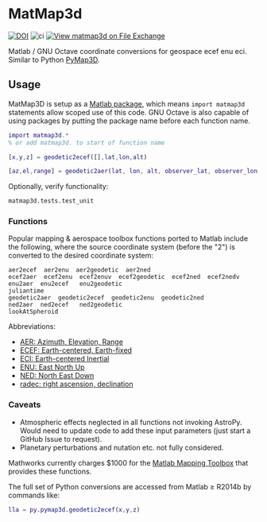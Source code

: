 # MatMap3d

[![DOI](https://zenodo.org/badge/144219717.svg)](https://zenodo.org/badge/latestdoi/144219717)
![ci](https://github.com/geospace-code/matmap3d/workflows/ci/badge.svg)
[![View matmap3d on File Exchange](https://www.mathworks.com/matlabcentral/images/matlab-file-exchange.svg)](https://www.mathworks.com/matlabcentral/fileexchange/68480-matmap3d)

Matlab / GNU Octave coordinate conversions for geospace ecef enu eci.
Similar to Python [PyMap3D](https://github.com/scivision/pymap3d).

## Usage

MatMap3D is setup as a
[Matlab package](https://www.mathworks.com/help/matlab/matlab_oop/scoping-classes-with-packages.html),
which means `import matmap3d` statements allow scoped use of this code.
GNU Octave is also capable of using packages by putting the package name before each function name.

```matlab
import matmap3d.*
% or add matmap3d. to start of function name

[x,y,z] = geodetic2ecef([],lat,lon,alt)

[az,el,range] = geodetic2aer(lat, lon, alt, observer_lat, observer_lon, observer_alt)
```

Optionally, verify functionality:

```sh
matmap3d.tests.test_unit
```

### Functions

Popular mapping & aerospace toolbox functions ported to Matlab include the
following, where the source coordinate system (before the "2") is
converted to the desired coordinate system:

```
aer2ecef  aer2enu  aer2geodetic  aer2ned
ecef2aer  ecef2enu  ecef2enuv  ecef2geodetic  ecef2ned  ecef2nedv
enu2aer  enu2ecef   enu2geodetic
juliantime
geodetic2aer  geodetic2ecef  geodetic2enu  geodetic2ned
ned2aer  ned2ecef   ned2geodetic
lookAtSpheroid
```

Abbreviations:

* [AER: Azimuth, Elevation, Range](https://en.wikipedia.org/wiki/Spherical_coordinate_system)
* [ECEF: Earth-centered, Earth-fixed](https://en.wikipedia.org/wiki/ECEF)
* [ECI: Earth-centered Inertial](https://en.wikipedia.org/wiki/Earth-centered_inertial)
* [ENU: East North Up](https://en.wikipedia.org/wiki/Axes_conventions#Ground_reference_frames:_ENU_and_NED)
* [NED: North East Down](https://en.wikipedia.org/wiki/North_east_down)
* [radec: right ascension, declination](https://en.wikipedia.org/wiki/Right_ascension)

### Caveats

* Atmospheric effects neglected in all functions not invoking AstroPy.
  Would need to update code to add these input parameters (just start a GitHub Issue to request).
* Planetary perturbations and nutation etc. not fully considered.

Mathworks currently charges $1000 for the
[Matlab Mapping Toolbox](https://www.mathworks.com/products/mapping.html)
that provides these functions.

The full set of Python conversions are accessed from Matlab &ge; R2014b by commands like:

```matlab
lla = py.pymap3d.geodetic2ecef(x,y,z)
```

